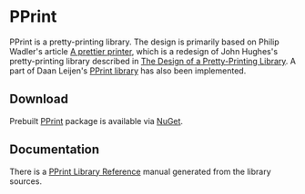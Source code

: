 # PPrint

PPrint is a pretty-printing library.  The design is primarily based on Philip
Wadler's article
[A prettier printer](http://homepages.inf.ed.ac.uk/wadler/topics/language-design.html),
which is a redesign of John Hughes's pretty-printing library described in
[The Design of a Pretty-Printing Library](http://citeseerx.ist.psu.edu/viewdoc/summary?doi=10.1.1.38.8777).
A part of Daan Leijen's [PPrint library](http://www.cs.uu.nl/~daan/pprint.html)
has also been implemented.

## Download

Prebuilt [PPrint](http://www.nuget.org/packages/PPrint/) package is available
via [NuGet](http://www.nuget.org/).

## Documentation

There is a
[PPrint Library Reference](http://vesakarvonen.github.io/PPrint/PPrint.html)
manual generated from the library sources.
